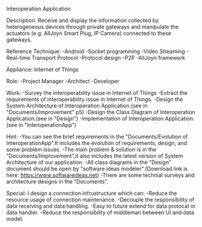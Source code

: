 Interoperation Application

Description:
Receive and display the information collected by heterogeneous devices through private gateways and manipulate the actuators (e.g. AllJoyn Smart Plug, IP Camera) connected to these gateways.

Reference Technique:
-Android
-Socket programming
-Video Streaming
-Real-time Transport Protocol
-Protocol design
-P2P
-AllJoyn framework

Appliance:
Internet of Things

Role:
-Project Manager
-Architect
-Developer

Work:
-Survey the interoperability issue in Internet of Things
-Extract the requirements of interoperability issue in Internet of Things.
-Design the System Architecture of Interoperation Application.(see in "Documents/Improvement" p5)
-Design the Class Diagram of Interoperation Application.(see in "Design")
-Implementation of Interoperation Application.(see in "InteroperationApp")


Hint:
-You can see the brief requirements in the "Documents/Evolution of InteroperationApp".It includes the evolution of requirements, design, and some problem issues. 
-The main problem & solution is in the "Documents/Improvement",it also includes the latest version of System Architecture of our application.
-All class diagrams in the "Design" document should be open by "software ideas modeler".(Download link is here: https://www.softwareideas.net)
-There are some technial surveys and architecture designs in the "Documents".

Special:
I design a connection infrustructure which can:
-Reduce the resource usage of connection maintenance.
-Decouple the responsibility of data receiving and data handling.
-Easy to future extend for data protocal or data handler.
-Reduce the responsibility of middleman between UI and data model.

	